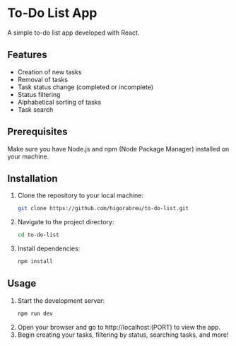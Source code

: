 # To-Do List App

A simple to-do list app developed with React.

## Features

- Creation of new tasks
- Removal of tasks
- Task status change (completed or incomplete)
- Status filtering
- Alphabetical sorting of tasks
- Task search

## Prerequisites

Make sure you have Node.js and npm (Node Package Manager) installed on your machine.

## Installation

1. Clone the repository to your local machine:
   ```bash
   git clone https://github.com/higorabreu/to-do-list.git
2. Navigate to the project directory:
   ```bash
   cd to-do-list
3. Install dependencies:
   ```bash
   npm install

## Usage

1. Start the development server:
   ```bash
   npm run dev
2. Open your browser and go to http://localhost:(PORT) to view the app.
3. Begin creating your tasks, filtering by status, searching tasks, and more!
